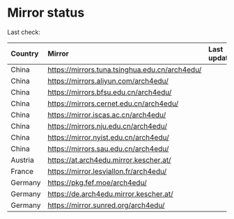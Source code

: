 <script src="./time.js"></script>
# Mirror status
Last check: <script type="text/javascript">localize(1735967998.0215175);</script>

|Country|Mirror|Last update|
|:------|:-----|:----------|
|China|https://mirrors.tuna.tsinghua.edu.cn/arch4edu/|<script type="text/javascript">localize(1735929717);</script>|
|China|https://mirrors.aliyun.com/arch4edu/|<script type="text/javascript">localize(1735929717);</script>|
|China|https://mirrors.bfsu.edu.cn/arch4edu/|<script type="text/javascript">localize(1735929717);</script>|
|China|https://mirrors.cernet.edu.cn/arch4edu/|<script type="text/javascript">localize(1735929717);</script>|
|China|https://mirror.iscas.ac.cn/arch4edu/|<script type="text/javascript">localize(1735886619);</script>|
|China|https://mirrors.nju.edu.cn/arch4edu/|<script type="text/javascript">localize(1735886619);</script>|
|China|https://mirror.nyist.edu.cn/arch4edu/|<script type="text/javascript">localize(1735929717);</script>|
|China|https://mirrors.sau.edu.cn/arch4edu/|<script type="text/javascript">localize(1731653531);</script>|
|Austria|https://at.arch4edu.mirror.kescher.at/|<script type="text/javascript">localize(1735929717);</script>|
|France|https://mirror.lesviallon.fr/arch4edu/|<script type="text/javascript">localize(1735886619);</script>|
|Germany|https://pkg.fef.moe/arch4edu/|<script type="text/javascript">localize(1735929717);</script>|
|Germany|https://de.arch4edu.mirror.kescher.at/|<script type="text/javascript">localize(1735929717);</script>|
|Germany|https://mirror.sunred.org/arch4edu/|<script type="text/javascript">localize(1735929717);</script>|

<script src="./tablefilter/tablefilter.js"></script>
<script src="./table.js"></script>
